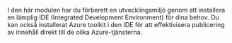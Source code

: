 I den här modulen har du förberett en utvecklingsmiljö genom att installera en lämplig IDE (Integrated Development Environment) för dina behov. Du kan också installerat Azure toolkit i den IDE för att effektivisera publicering av innehåll direkt till de olika Azure-tjänsterna.
